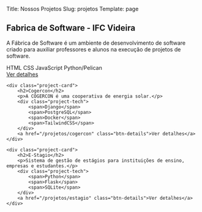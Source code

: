 Title: Nossos Projetos
Slug: projetos
Template: page

<!-- # Principais Projetos -->

<!-- Conheça alguns dos projetos desenvolvidos por nossa equipe. -->

<div class="projects-grid">
    <div class="project-card">
        <h2>Fabrica de Software - IFC Videira</h2>
        <p>A Fábrica de Software é um ambiente de desenvolvimento de software criado para auxiliar professores e alunos na execução de projetos de software.</p>
        <div class="project-tech">
            <span>HTML</span>
            <span>CSS</span>
            <span>JavaScript</span>
            <span>Python/Pelican</span>
        </div>
        <a href="/projetos/fabrica" class="btn-details">Ver detalhes</a>
    </div>
    
    <div class="project-card">
        <h2>Cogercon</h2>
        <p>A COGERCON é uma cooperativa de energia solar.</p>
        <div class="project-tech">
            <span>Django</span>
            <span>PostgreSQL</span>
            <span>Docker</span>
            <span>TailwindCSS</span>
        </div>
        <a href="/projetos/cogercon" class="btn-details">Ver detalhes</a>
    </div>
    
    <div class="project-card">
        <h2>E-Stagio</h2>
        <p>Sistema de gestão de estágios para instituições de ensino, empresas e estudantes.</p>
        <div class="project-tech">
            <span>Python</span>
            <span>Flask</span>
            <span>SQLite</span>
        </div>
        <a href="/projetos/estagio" class="btn-details">Ver detalhes</a>
    </div>
</div>
